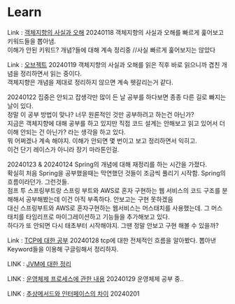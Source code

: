 # Learn

Link : [객체지향의 사실과 오해](https://www.notion.so/moz1mozi/4101dc22f66d47b89c3f534cd710879b?pvs=4)
20240118 객체지향의 사실과 오해를 빠르게 훑어보고 키워드들을 뽑아냄.         
이해가 안된 키워드? 개념?들에 대해 계속 정리중 //사실 빠르게 훑어보지는 않았다

Link : [오브젝트](https://www.notion.so/moz1mozi/127ef0de92984ad79fb52a10f1f1cccf)
20240119 객체지향의 사실과 오해를 읽은 직후 바로 읽으니까 겹친 개념을 정리하면서 읽는 중이다.     
객체지향은 개념을 제대로 정리하지 않으면 계속 헷갈리는거 같다.

20240122
집중은 안되고 잡생각만 많이 든 날 공부를 하다보면 종종 다른 길로 빠지는 날이 있다.   
정말 이 공부 방법이 맞나? 너무 원론적인 것만 공부하려고 하는건 아닌가?   
지금은 객체지향에 대해 공부를 하고 있지만 직접 코드 설계는 안해보고 읽고 있어서 더 이해 안되는 건 아닌가? 라는 생각을 하고 있다.   
뭐 어쩌겠나 계속 해야지. 이해가 안되면 몇 번이고 보고 정리하면서 익히고.   
이건 단기 레이스가 아니라 장기 마라톤인걸.

20240123 & 20240124
Spring의 개념에 대해 재정리를 하는 시간을 가졌다.   
확실히 처음 Spring을 공부했을때는 막연했던 것들이 조금씩 풀리기 시작함. Spring의 흐름이라던가. 그런것들.   
점프 투 스프링부트랑 스프링 부트와 AWS로 혼자 구현하는 웹 서비스의 코드 구조를 분해해서 공부해봤는데 이건 아직 부족하다. 안보고는 구현 못하겠음   
대신 스프링부트와 AWS로 혼자구현하는 웹서비스는 머스태치를 사용했는데. 그 머스태치를 타임리프로 마이그레이션하고 기능들을 추가해보고 있다.   
하다가 또 안되면 다시 태초부터 시작해야지. 그땐 정말 안보고 구현 해볼 수 있을까?


Link : [TCP에 대한 공부](https://www.notion.so/moz1mozi/20240128-3acc040ce23c4e0dac2c30055b777024)
20240128 tcp에 대한 전체적인 흐름을 알아봤다. 뽑아낸 Keyword들을 이용해 구글링해서 정리하자.

LINK : [JVM에 대한 정리](https://www.notion.so/moz1mozi/20240129-JVM-af466f7600bf4c49956e7d76f719bb24)

LINK : [운영체제 프로세스에 관한 내용](https://www.notion.so/moz1mozi/8e58aba3fb6c403d83a063289b590fee)
20240129 운영체제 공부 중..

LINK : [추상메서드와 인터페이스의 차이](https://www.notion.so/moz1mozi/c78c1f8654dd4e7b84110c63f9728381)
20240201
